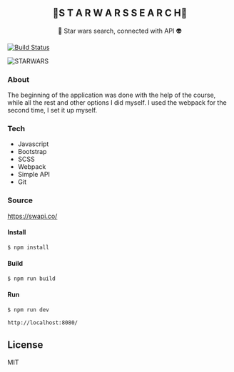 
<h2 align="center">🚀S T A R W A R S S E A R C H🚀</h2>
<p align="center">🌌 Star wars search, connected with API 👽<p>




[![Build Status](https://travis-ci.org/joemccann/dillinger.svg?branch=master)](https://travis-ci.org/joemccann/dillinger)


 ![STARWARS](https://media.giphy.com/media/3ornjU0VM71ODjzjuU/giphy.gif)  


### About 
The beginning of the application was done with the help of the course, while all the rest and other options I did myself. I used the webpack for the second time, I set it up myself.

### Tech                                                                            
* Javascript
* Bootstrap
* SCSS
* Webpack
* Simple API
* Git



### Source
https://swapi.co/

#### Install
```sh
$ npm install
```
#### Build
```sh
$ npm run build 
```
#### Run
```sh
$ npm run dev
```

```sh
http://localhost:8080/
```


License
----

MIT

